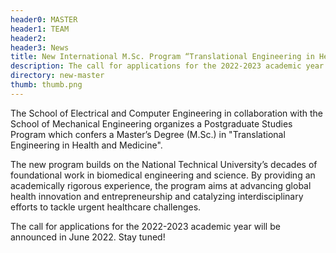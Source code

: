 ```yaml
---
header0: MASTER
header1: TEAM
header2:
header3: News
title: New International M.Sc. Program “Translational Engineering in Health and Medicine” jointly organized by the School of Electrical and Computer Engineering and the School of Mechanical Engineering
description: The call for applications for the 2022-2023 academic year will be announced in June 2022
directory: new-master
thumb: thumb.png
---
```

The School of Electrical and Computer Engineering in collaboration with the School of Mechanical Engineering organizes a Postgraduate Studies Program which confers a Master’s Degree (M.Sc.) in "Translational Engineering in Health and Medicine".

The new program builds on the National Technical University’s decades of foundational work in biomedical engineering and science. By providing an academically rigorous experience, the program aims at advancing global health innovation and entrepreneurship and catalyzing interdisciplinary efforts to tackle urgent healthcare challenges.

The call for applications for the 2022-2023 academic year will be announced in June 2022. Stay tuned!
